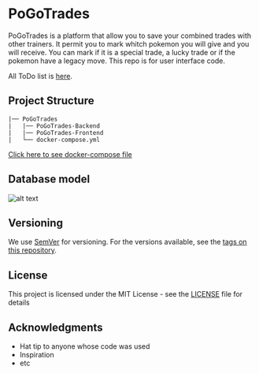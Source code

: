 # PoGoTrades

PoGoTrades is a platform that allow you to save your combined trades with other trainers. It permit you to mark whitch pokemon you will give and you will receive. You can mark if it is a special trade, a lucky trade or if the pokemon have a legacy move. This repo is for user interface code.

All ToDo list is [here](https://www.notion.so/trademon/0f7f0fe4675440309e2ecdadb5b05734?v=0542384c829d4f1f8ccc50cb53485b4d).

## Project Structure

```
|── PoGoTrades
|   |── PoGoTrades-Backend
|   |── PoGoTrades-Frontend
|   └── docker-compose.yml
```

[Click here to see docker-compose file](https://gist.github.com/ruiaraujo012/ae78454aa84eb8866c1d7cf35dfc7f14)

## Database model
![alt text](https://github.com/ruiaraujo012/PoGoTrades-Backend/blob/master/dbModeling/db_model_dark.png "Database model dark.")

## Versioning

We use [SemVer](http://semver.org/) for versioning. For the versions available, see the [tags on this repository](https://github.com/ruiaraujo012/PoGoTrades-Backend/tags). 

## License

This project is licensed under the MIT License - see the [LICENSE](LICENSE) file for details

## Acknowledgments

* Hat tip to anyone whose code was used
* Inspiration
* etc
